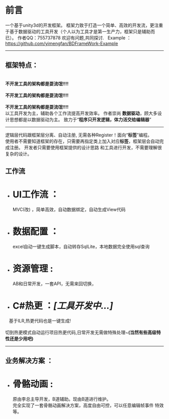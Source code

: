 # 前言
一个基于unity3d的开发框架。
框架力致于打造一个简单、高效的开发流，更注重于基于数据驱动的工具开发（个人以为工具才是第一生产力，框架只是辅助而已）。
作者QQ：755737878 欢迎有问题,共同探讨.
 
Example ：https://github.com/yimengfan/BDFrameWork-Example

***
## 框架特点：
 <br>**不开发工具的架构都是耍流氓!!!!**<br>
 <br>**不开发工具的架构都是耍流氓!!!!**<br>
 <br>**不开发工具的架构都是耍流氓!!!!**<br>
  以工具开发为主，辅助各个工作流提高开发效率。
  作者崇尚 **数据驱动**，顾大多设计思想都是以数据驱动为主。
  致力于“**程序只开发逻辑，体力活交给编辑器**”
***
  逻辑层代码跟框架层分离、自动注册, 无需各种Register！面向“**标签**”编程。
  <br>使用者不需要知道框架的存在，只需要再指定类上加入对应**标签**，框架层会自动完成注册。
开发者只需要使用框架提供的设计思路 和工具进行开发，不需要理解很复杂的设计。

## 工作流
*  # **UI工作流** ：
    MVC(改) ，简单高效，自动数据绑定，自动生成View代码
*  # **数据配置** ： 
   excel自动一键生成脚本，自动转存SqlLite，本地数据完全使用sql查询
*  # **资源管理** :  
     AB和日常开发，一套API，无需来回切换，
*  # **C#热更** ：*[工具开发中...]*
    基于ILR,热更代码也是一键生成!   
    <br>切到热更模式自动运行项目热更代码,日常开发无需做特殊处理~**(当然有些高级特性还是少用吧)**
***
## 业务解决方案 ：
*  # **骨骼动画** :
    原由李总主导开发，B道辅助。现由B道进行维护。
   <br>完全实现了一套骨骼动画解决方案，高度自由可控，可以任意编辑帧事件 特效等。
